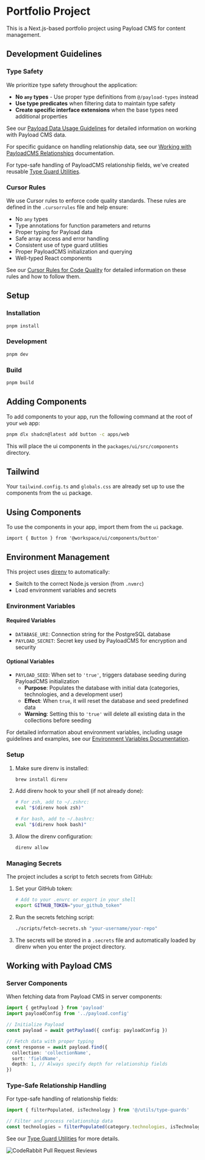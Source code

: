 # Portfolio Project

This is a Next.js-based portfolio project using Payload CMS for content management.

## Development Guidelines

### Type Safety

We prioritize type safety throughout the application:

- **No `any` types** - Use proper type definitions from `@/payload-types` instead
- **Use type predicates** when filtering data to maintain type safety
- **Create specific interface extensions** when the base types need additional properties

See our [Payload Data Usage Guidelines](./docs/payload-data-usage.md) for detailed information on working with Payload CMS data.

For specific guidance on handling relationship data, see our [Working with PayloadCMS Relationships](./docs/payload-relationships.md) documentation.

For type-safe handling of PayloadCMS relationship fields, we've created reusable [Type Guard Utilities](./docs/payload-type-guards.md).

### Cursor Rules

We use Cursor rules to enforce code quality standards. These rules are defined in the `.cursorrules` file and help ensure:

- No `any` types
- Type annotations for function parameters and returns
- Proper typing for Payload data
- Safe array access and error handling
- Consistent use of type guard utilities
- Proper PayloadCMS initialization and querying
- Well-typed React components

See our [Cursor Rules for Code Quality](./docs/cursor-rules.md) for detailed information on these rules and how to follow them.

## Setup

### Installation

```bash
pnpm install
```

### Development

```bash
pnpm dev
```

### Build

```bash
pnpm build
```

## Adding Components

To add components to your app, run the following command at the root of your `web` app:

```bash
pnpm dlx shadcn@latest add button -c apps/web
```

This will place the ui components in the `packages/ui/src/components` directory.

## Tailwind

Your `tailwind.config.ts` and `globals.css` are already set up to use the components from the `ui` package.

## Using Components

To use the components in your app, import them from the `ui` package.

```tsx
import { Button } from '@workspace/ui/components/button'
```

## Environment Management

This project uses [direnv](https://direnv.net/) to automatically:
- Switch to the correct Node.js version (from `.nvmrc`)
- Load environment variables and secrets

### Environment Variables

#### Required Variables

- `DATABASE_URI`: Connection string for the PostgreSQL database
- `PAYLOAD_SECRET`: Secret key used by PayloadCMS for encryption and security

#### Optional Variables

- `PAYLOAD_SEED`: When set to `'true'`, triggers database seeding during PayloadCMS initialization
  - **Purpose**: Populates the database with initial data (categories, technologies, and a development user)
  - **Effect**: When `true`, it will reset the database and seed predefined data
  - **Warning**: Setting this to `'true'` will delete all existing data in the collections before seeding

For detailed information about environment variables, including usage guidelines and examples, see our [Environment Variables Documentation](./docs/environment-variables.md).

### Setup

1. Make sure direnv is installed:
   ```bash
   brew install direnv
   ```

2. Add direnv hook to your shell (if not already done):
   ```bash
   # For zsh, add to ~/.zshrc:
   eval "$(direnv hook zsh)"
   
   # For bash, add to ~/.bashrc:
   eval "$(direnv hook bash)"
   ```

3. Allow the direnv configuration:
   ```bash
   direnv allow
   ```

### Managing Secrets

The project includes a script to fetch secrets from GitHub:

1. Set your GitHub token:
   ```bash
   # Add to your .envrc or export in your shell
   export GITHUB_TOKEN="your_github_token"
   ```

2. Run the secrets fetching script:
   ```bash
   ./scripts/fetch-secrets.sh "your-username/your-repo"
   ```

3. The secrets will be stored in a `.secrets` file and automatically loaded by direnv when you enter the project directory.

## Working with Payload CMS

### Server Components

When fetching data from Payload CMS in server components:

```typescript
import { getPayload } from 'payload'
import payloadConfig from '../payload.config'

// Initialize Payload
const payload = await getPayload({ config: payloadConfig })

// Fetch data with proper typing
const response = await payload.find({
  collection: 'collectionName',
  sort: 'fieldName',
  depth: 1, // Always specify depth for relationship fields
})
```

### Type-Safe Relationship Handling

For type-safe handling of relationship fields:

```typescript
import { filterPopulated, isTechnology } from '@/utils/type-guards'

// Filter and process relationship data
const technologies = filterPopulated(category.technologies, isTechnology)
```

See our [Type Guard Utilities](./docs/payload-type-guards.md) for more details.

![CodeRabbit Pull Request Reviews](https://img.shields.io/coderabbit/prs/github/Blurri/portfolio?utm_source=oss&utm_medium=github&utm_campaign=Blurri%2Fportfolio&labelColor=171717&color=FF570A&link=https%3A%2F%2Fcoderabbit.ai&label=CodeRabbit+Reviews)